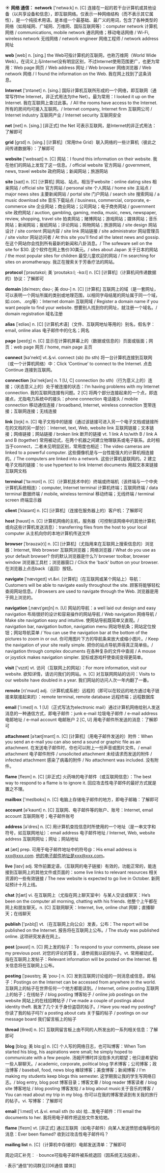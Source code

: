 ☀ <span class="category">**网络 通信：**</span>
<span class="vocabulary">**network**</span> ['netwə:k] 
<span class="definition">n. [C] 连接在一起的若干台计算机或其他设备（以共享设备和信息），即互联网络。仅表示一种网络结构（而不表示其它属性），是一个纯技术用语。是本组一个最基础、最广义的用词，包含了各种类型的网络（如局域网、广域网、万维网、国际互联网等）：</span>computer network 计算机网络 / communications, mobile network 通讯网络；移动电话网络 / Wi-Fi, wireless network 无线网络 / network engineer 网络工程师 / network address 网址

<span class="vocabulary">**web**</span> [web] 
<span class="definition">n. [sing.] the Web可指计算机的互联网，也称万维网（World Wide Web）。在词义上与Internet没有明显区别，不过Internet使用范围更广，也更为常用：</span>Web page 网页 / Web address 网址 / Web browser 网络浏览器 / Web network 网络 / I found the information on the Web. 我在网上找到了这条消息。

<span class="vocabulary">**Internet**</span> ['ɪntənet] 
<span class="definition">n. [sing.] 国际计算机互联所形成的一个网络，即互联网（通常写作the Internet，非正式用法为the Net）。最为常用：</span>I looked it up on the Internet. 我在互联网上查过此事。/ All the rooms have access to the Internet. 所有的房间均可接入互联网。/ Internet company, Internet firm 互联网公司 / Internet industry 互联网产业 / Internet security 互联网安全

<span class="vocabulary">**net**</span> [net] 
<span class="definition">n. [sing.] [非正式] the Net 可表示互联网，是Internet的非正式用法：</span>了解即可
           
<span class="vocabulary">**grid**</span> [grɪd]
<span class="definition">n. [sing.] [计算机]（常用the Grid）联入网络的一些计算机（彼此之间传递数据等）：</span>了解即可
 
<span class="vocabulary">**website**</span> ['websaɪt] 
<span class="definition">n. [C] 网站：</span>I found this information on their website. 我在他们的网站上发现了这一信息。/ official website 官方网站 / government, news, travel website 政府网站；新闻网站；旅游网站
                      
<span class="vocabulary">**site**</span> [saɪt]
<span class="definition">n. [C] [计算机] 网站、站点。相当于website：</span>online dating sites 相亲网站 / official site 官方网站 / personal site 个人网站 / home site 主站点 / major news sites 主要新闻网站 / portal site 门户网站 / search site 搜索网站 / a music download site 音乐下载站点 / business, commercial, corporate, e-commerce site 企业网站；商业网站；公司网站；电子商务网站 / government site 政府网站 / auction, gambling, gaming, media, music, news, newspaper, review, shopping, travel site 拍卖网站；赌博网站；游戏网站；媒体网站；音乐网站；新闻网站；报纸网站；评论网站；购物网站；旅游网站 / site design 网站设计 / site content 网站内容 / site link 网站链接 / site administrator 网站管理员 / site visitor 网站访问者 / At this site you'll find all the latest news and gossip. 在这个网站你会找到所有最新的新闻和八卦消息。/ The sofeware sell on the site for $30. 这个软件在网上售价30美元。/ sites about Japan 关于日本的网站 / the most popular sites for children 最受儿童欢迎的网站 / I'm searching for sites on aromatherapy. 我正在搜索关于芳香疗法的网站。

<span class="vocabulary">**protocol**</span> [ˈprəʊtəkɒl; 美 ˈproʊtəkɔ:l; -kɑ:l]
<span class="definition">n. [C] [计算机]（计算机间传递数据的）协议：</span>了解即可           

<span class="vocabulary">**domain**</span> [dəˈmeɪn; dəʊ-; 美 doʊ-]
<span class="definition">n. [C] [计算机] 互联网上的域（是一套网址，可以表明一个网址所属的类别或地理范围，以相同字母结尾的网址属于同一个域，如.com、.org等）：</span>Internet domain 互联网域 / Register a domain name if you want people to find your website. 想要别人找到你的网址，就注册一个域名。/ domain registration 域名注册
           
<span class="vocabulary">**alias**</span> [ˈeɪliəs]
<span class="definition">n. [C] [计算机术语]（文件、互联网地址等用的）别名，假名字：</span>email, online alias 电子邮件中的化名；网名

<span class="vocabulary">**page**</span> [peɪdӡ] 
<span class="definition">n. [C] 显示在计算机屏幕上的（数据或信息的）页面或版面；网页：</span>web page 网页 / home, main page 主页

<span class="vocabulary">**connect**</span> [kə'nekt] 
<span class="definition">vt.＆vi. connect (sb) (to sth) 将一台计算机连接到互联网（或一个计算机网络）中：</span>Click ‘Continue’ to connect to the Internet. 点击 Continue 连接到互联网。

<span class="vocabulary">**connection**</span> [kə'nekʃən] 
<span class="definition">n. 1 [U, C] connection (to sth)（行为意义上的）连接；（状态意义上的）处于被连接的状态：</span>I’m having problems with my Internet connection. 我的互联网连接有问题。<span class="definition">2 [C] 将两个部分连接起来的一个点，即连接点，尤指电力系统中的接头：</span>phone connection 电话接头 / mobile connection 移动通信连接 / broadband, Internet, wireless connection 宽带连接；互联网连接；无线连接

<span class="vocabulary">**link**</span> [lɪŋk] 
<span class="definition">n. [C] 电子文档中的链接（通过该链接可进入另一个电子文档或链接所在的文档的另一部分）：</span>Internet, text, Web, website link 互联网链接；文本链接；网络链接；网站链接 / broken link 断开的链接 <span class="definition">vt. 1 link A to/with B / link A and B (together) 常用被动式，在两个机器之间建立物理联系或电子联系。此时相当于connect，二者未见明显区别，常用度也相近：</span>The video cameras are linked to a powerful computer. 这些摄像机是与一台性能强大的计算机相连接的。/ The computers are linked into a network. 这些计算机是联网的。<span class="definition">2 建立电子文档的链接：</span>to use hypertext to link Internet documents 用超文本来链接互联网文档

<span class="vocabulary">**terminal**</span> ['tə:mɪnl] 
<span class="definition">n. [C]（计算机技术中的）终端或终端机（该终端与一个中央计算机系统相连）：</span>computer, Internet terminal 计算机终端；互联网终端 / data terminal 数据终端 / mobile, wireless terminal 移动终端；无线终端 / terminal screen 终端显示器
           
<span class="vocabulary">**client**</span> [ˈklaɪənt]
<span class="definition">n. [C] [计算机]（连接在服务器上的）客户机：</span>了解即可

<span class="vocabulary">**host**</span> [həʊst] 
<span class="definition">n. [C] 计算机网络的主机，服务器（可控制该网络中的其他计算机或向这些计算机发送消息）：</span>transferring files from the host to your local computer 从主机向你的本地计算机传送文件
           
<span class="vocabulary">**browser**</span> [ˈbraʊzə(r)]
<span class="definition">n. [C] [计算机]（尤指用来在互联网上搜索信息的）浏览器：</span>Internet, Web browser 互联网浏览器；网络浏览器 / What do you use as your default browser? 你的默认浏览器是什么?/ browser toolbar, browser window 浏览器工具栏；浏览器窗口 / Click the 'back' button on your browser. 在浏览器上点击back（返回）按钮。
           
<span class="vocabulary">**navigate**</span> [ˈnævɪgeɪt]
<span class="definition">vt.&vi. [计算机]（在互联网或某个网站上）导航：</span>Customers will be able to navigate easily throughout the site. 顾客将能够轻松查阅网站信息。/ Browsers are used to navigate through the Web. 浏览器是用于网上浏览的。

<span class="vocabulary">**navigation**</span> [ˌnævɪˈgeɪʃn]
<span class="definition">n. [U] 网站的导航：</span>a well laid out design and easy navigation 布局很好的设计和容易操作的网站导航 / Web navigation 网络导航 / Make site navigation easy and intuitive. 使网站导航既简单又直观。/ navigation bar, navigation button, navigation menu 网站导航条；网站定位按钮；网站导航菜单 / You can use the navigation bar at the bottom of the pictures to zoom in or out. 你可用图片下方的导航条来放大或缩小图片。/ Keep the navigation of your site really simple. 把你的站点导航弄得真正简单些。/ navigation through complex documents 在各种复杂的文件中查阅 / A mouse or joystick makes navigation simpler. 鼠标或游戏杆使查阅变得更简单。

<span class="vocabulary">**visit**</span> ['vɪzɪt] 
<span class="definition">vt. 访问（互联网上的网站）：</span>For more information, visit our website. 欲知详情，请访问我们的网站。<span class="definition">n. [C] 对互联网网站的访问：</span>Visits to our website have doubled in a year. 我们网站的访问人次一年内翻了一番。

<span class="vocabulary">**remote**</span> [rɪ'məʊt] 
<span class="definition">adj.（计算机或系统）远程的（即可以在较远的地方通过电子链接来联接起来的）：</span>remote terminal, remote database 远程终端；远程数据库

<span class="vocabulary">**email**</span> ['i:meɪl] 
<span class="definition">n. 1 [U]（正式写法为electronic mail）通过计算机网络给别人发送消息的一种通信方式，即电子邮件：</span>junk e-mail 垃圾电子邮件 / e-mail address 电邮地址 / e-mail account 电邮账户 <span class="definition">2 [C, U] 用电子邮件所发送的消息：</span>了解即可
           
<span class="vocabulary">**attachment**</span> [əˈtætʃmənt]
<span class="definition">n. [C] [计算机]（用电子邮件发送的）附件：</span>When you send an e-mail you can also send a sound or graphic file as an attachment. 在发送电子邮件时，你也可以附上一份声音或图片文件。/ email attachment 电子邮件附件 / unsolicited attachment 未经请求而发送的附件 / infected attachment 感染了病毒的附件 / No attachment was included. 没有附件。
 
<span class="vocabulary">**flame**</span> [fleɪm] 
<span class="definition">n. [C] [非正式] 火药味的电子邮件（或互联网信息）：</span>The best way to respond to a flame is to ignore it. 回应攻击性电子邮件的最好方式就是置之不理。

<span class="vocabulary">**mailbox**</span> ['meɪlbɒks] 
<span class="definition">n. [C] 电脑上存储电子邮件的地方，即电子邮箱：</span>了解即可

<span class="vocabulary">**account**</span> [ə'kaʊnt] 
<span class="definition">n. [C] 互联网、电子邮件等的账户、账号：</span>Internet, email account 互联网账号；电子邮件账号

<span class="vocabulary">**address**</span> [ə'dres] 
<span class="definition">n. [C] 用计算机查找信息时所使用的一个地址（是一串文字和符号，如互联网地址）：</span>email address 电子邮件地址 / Internet, Web, website address 互联网网址；网址；网站地址

<span class="vocabulary">**at**</span> [æt] 
<span class="definition">prep. 可用于电子邮件地址中的符号@：</span>His email address is xxx@xxx.com. 他的电子邮件地址是xxx@xxx.com。

<span class="vocabulary">**live**</span> [laɪv] 
<span class="definition">adj. 常作前置定语，（互联网的电子链接）有效的，功能正常的，能连接到互联网上的其他文件或页面的：</span>some live links to relevant resources 相关资源的一些有效链接 / The new website is expected to go live in October. 新网站预计十月上线。

<span class="vocabulary">**chat**</span> [tʃæt] 
<span class="definition">vi. 在互联网上（尤指在网上聊天室中）与某人交谈或聊天：</span>He’s been on the computer all morning, chatting with his friends. 他整个上午都在网上和朋友聊天。<span class="definition">n. [C] 互联网聊天：</span>Internet, live, online chat 网聊；直播聊天；在线聊天

<span class="vocabulary">**publish**</span> ['pʌblɪʃ] 
<span class="definition">vt.（在互联网上向公众）发表，公布：</span>The report will be published on the Internet. 报告将在互联网上公布。/ The study was published online. 这项研究发表在网上。

<span class="vocabulary">**post**</span> [pəʊst] 
<span class="definition">n. [C] 网上发的帖子：</span>To respond to your comments, please see my previous post. 对您的评论的答复，请参阅我以前的帖子。<span class="definition">vt. 常用被动式，指在互联网上发帖子：</span>Relevant information will be posted on the Internet. 相关信息将在互联网上公布。

<span class="vocabulary">**posting**</span> [ˈpəʊstɪŋ; 美 ˈpoʊ-]
<span class="definition">n. [C] 发到互联网讨论组的一则消息或信息，即帖子：</span>Postings on the Internet can be accessed from anywhere in the world. 互联网上的帖子在世界任何一个地方都能读到。/ Internet, online posting 互联网上的帖子；在线帖子 / blog posting 博客帖子 / online job postings on the website 网站上的在线招聘帖子 / I've made a couple of postings about identity theft. 我发了几个关于身份盗窃的帖子。/ Have you read my posting? 你读了我的帖子吗?/ a posting about cats 关于猫的帖子 / postings on our message board 我们留言板上的帖子

<span class="vocabulary">**thread**</span> [θred] 
<span class="definition">n. [C] 互联网留言板上由不同的人所发出的一系列相关信息：</span>了解即可
       
<span class="vocabulary">**blog**</span> [blɒg; 美 blɑ:g]
<span class="definition">n. [C] 个人写的网络日志，也可叫博客：</span>When Tom started his blog, his aspirations were small; he simply hoped to communicate with a few people. 汤姆开博时并没抱多大的期望；他只是希望和一些人聊聊天。/ academic, corporate, political blog 学术博客；公司博客；政治博客 / baseball, food, news blog 棒球博客；美食博客；新闻博客 / I'm making my students keep blogs this semester. 这学期我让我的学生写网络日志。/ blog entry, blog post 博客目录；博客文章 / blog reader 博客读者 / blog site 博客地址 / blog posting 博客发帖 / a blog about music关于音乐的博客 / You can read about my trip in my blog. 你可以在我的博客里读到有关我的旅行的帖子。<span class="definition">vi. 写博客：</span>了解即可

<span class="vocabulary">**email**</span> ['i:meɪl] 
<span class="definition">vt.＆vi. email sth (to sb) 给…发电子邮件：</span>I’ll email the documents to her. 我将用电子邮件把这些文件发给她。

<span class="vocabulary">**flame**</span> [fleɪm] 
<span class="definition">vt. [非正式] 通过互联网（如电子邮件）向某人发送愤怒或侮辱性的消息：</span>Ever been flamed? 收到过攻击性电子邮件吗？
           
<span class="vocabulary">**mailing list**</span>
<span class="definition">n. [C]（计算机中存储的）电邮发送清单：</span>了解即可
 
周边词汇补充：
· bounce可指电子邮件被系统退回（因系统无法投递）。

· 表示“通信”的词群见[[06通信 媒体]]

